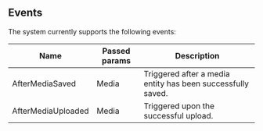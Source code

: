## Events

The system currently supports the following events:

| Name | Passed params | Description |
|------|---------------|-------------|
| AfterMediaSaved | Media | Triggered after a media entity has been successfully saved. |
| AfterMediaUploaded | Media | Triggered upon the successful upload. |
